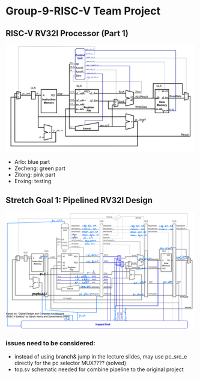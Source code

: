# Group-9-RISC-V Team Project

## RISC-V RV32I Processor (Part 1)
  
![part 1 task allocation](/images/overall_structure.jpg)

- Arlo: blue part
- Zecheng: green part
- Zitong: pink part
- Enxing: testing

## Stretch Goal 1: Pipelined RV32I Design
![pipeline schematic](/images/pipeline.jpeg)
### issues need to be considered:
- instead of using branch& jump in the lecture slides, may use pc_src_e directly for the pc selector MUX???? (solved)
- top.sv schematic needed for combine pipeline to the original project

